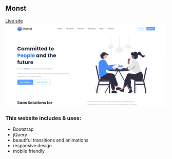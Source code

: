 ## Monst

[Live site](https://sam4web.github.io/monst-template/)
[![project preview](./project-preview.png)](https://sam4web.github.io/monst-template/)

### This website includes & uses:

- Bootstrap
- jQuery
- beautiful transitions and animations
- responsive design
- mobile friendly
